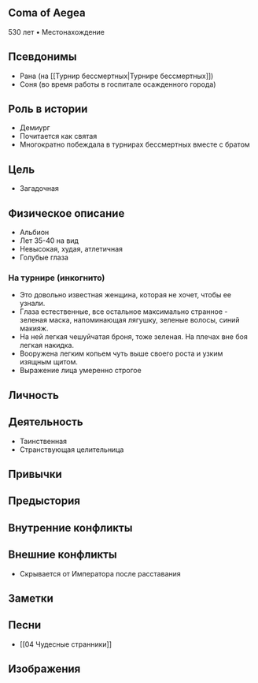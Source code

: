## Coma of Aegea

530 лет • Местонахождение

## Псевдонимы

* Рана (на [[Турнир бессмертных|Турнире бессмертных]])
* Соня (во время работы в госпитале осажденного города)

## Роль в истории

* Демиург
* Почитается как святая
* Многократно побеждала в турнирах бессмертных вместе с братом

## Цель

* Загадочная

## Физическое описание

* Альбион
* Лет 35-40 на вид
* Невысокая, худая, атлетичная
* Голубые глаза

### На турнире (инкогнито)

* Это довольно известная женщина, которая не хочет, чтобы ее узнали.
* Глаза естественные, все остальное максимально странное - зеленая маска, напоминающая лягушку, зеленые волосы, синий макияж.
* На ней легкая чешуйчатая броня, тоже зеленая. На плечах вне боя легкая накидка.
* Вооружена легким копьем чуть выше своего роста и узким изящным щитом.
* Выражение лица умеренно строгое

## Личность


## Деятельность

* Таинственная
* Странствующая целительница

## Привычки


## Предыстория


## Внутренние конфликты


## Внешние конфликты

* Скрывается от Императора после расставания

## Заметки


## Песни

* [[04 Чудесные странники]]

## Изображения

